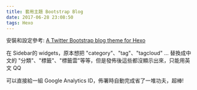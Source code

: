 ```yaml
---
title: 套用主題 Bootstrap Blog
date: 2017-06-28 23:08:50
tags: Hexo
---
```

安裝和設定參考: [A Twitter Bootstrap blog theme for Hexo](http://cgmartin.github.io/hexo-theme-bootstrap-blog/2016/01/02/hexo-theme-bootstrap-blog/)

在 Sidebar的 widgets，原本想把 "category"、"tag"、"tagcloud" ... 替換成中文的 "分類"、"標籤"、"標籤雲"等等，但是發佈後這些都沒顯示出來，只能用英文 QQ

可以直接給一組 Google Analytics ID，佈署時自動完成省了一堆功夫，超棒!
